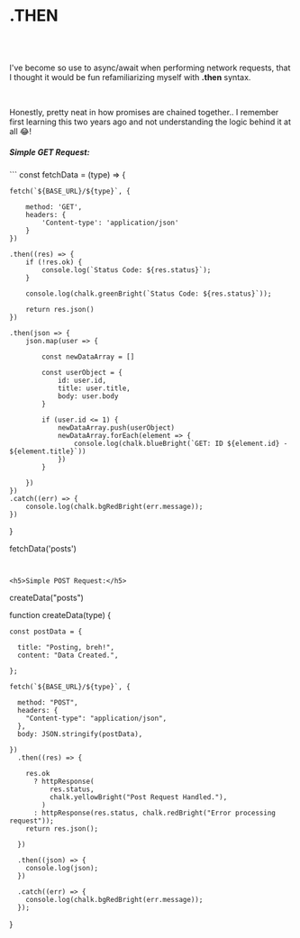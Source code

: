 

<h1>.THEN</h1>

<br>
<br>

<p>I've become so use to async/await when performing network requests, that I thought it would be fun refamiliarizing myself with <b>.then</b> syntax. </p>

<br>
<p>Honestly, pretty neat in how promises are chained together.. I remember first learning this two years ago and not understanding the logic behind it at all 😂! </p>



<h5>Simple GET Request:</h5>
```
const fetchData = (type) => {

    fetch(`${BASE_URL}/${type}`, {

        method: 'GET', 
        headers: {
            'Content-type': 'application/json'
        }
    })
    
    .then((res) => {
        if (!res.ok) {
            console.log(`Status Code: ${res.status}`);
        }

        console.log(chalk.greenBright(`Status Code: ${res.status}`));

        return res.json()
    })

    .then(json => {
        json.map(user => {

            const newDataArray = []

            const userObject = {
                id: user.id,
                title: user.title,
                body: user.body
            }
            
            if (user.id <= 1) {
                newDataArray.push(userObject)
                newDataArray.forEach(element => {
                    console.log(chalk.blueBright(`GET: ID ${element.id} - ${element.title}`))
                })
            }

        })
    })
    .catch((err) => {
        console.log(chalk.bgRedBright(err.message));
    })
    
}

fetchData('posts')
```


<h5>Simple POST Request:</h5>
```
createData("posts")

function createData(type) {

    const postData = {

      title: "Posting, breh!",
      content: "Data Created.",
      
    };
  
    fetch(`${BASE_URL}/${type}`, {
  
      method: "POST",
      headers: {
        "Content-type": "application/json",
      },
      body: JSON.stringify(postData),
  
    })
      .then((res) => {
  
        res.ok
          ? httpResponse(
              res.status,
              chalk.yellowBright("Post Request Handled."),
            )
          : httpResponse(res.status, chalk.redBright("Error processing request"));
        return res.json();
  
      })

      .then((json) => {
        console.log(json);
      })
  
      .catch((err) => {
        console.log(chalk.bgRedBright(err.message));
      });
  }
```